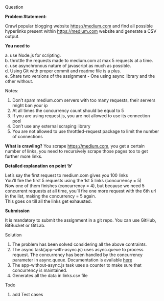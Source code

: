 Question

__Problem Statement:__  

Crawl popular blogging website https://medium.com and find all possible hyperlinks present within https://medium.com website and generate a CSV output.  

__You need to__

a. use Node.js for scripting.  
b. throttle the requests made to medium.com at max 5 requests at a time.  
c. use asynchronous nature of javascript as much as possible.  
d. Using Git with proper commit and readme file is a plus.  
e. Share two versions of the assignment - One using async library and the other without.  

Notes:

1. Don’t spam medium.com servers with too many requests, their servers might ban your ip  
2. At all times the concurrency count should be equal to 5  
3. If you are using request.js, you are not allowed to use its connection pool  
4. Don’t use any external scraping library  
5. You are not allowed to use throttled-request package to limit the number of connections  

__What is crawling?__
You scrape https://medium.com, you get a certain number of links, you need to recursively
scrape those pages too to get further more links.

__Detailed explanation on point ‘b’__

Let’s say the first request to medium.com gives you 100 links  
You’ll fire the first 5 requests using the 1st 5 links (concurrency = 5)  
Now one of them finishes (concurrency = 4), but because we need 5 concurrent requests at all time, you’ll fire one more request with the 6th url in the list, making the concurrency = 5 again.  
This goes on till all the links get exhausted.  

__Submission__  

It is mandatory to submit the assignment in a git repo. You can use GitHub, BitBucket or GitLab.

Solution

1. The problem has been solved considering all the above contraints.  
2. The async task(app-with-async.js) uses async.queue to process request. The concurrency has been handled by the concurrency parameter in async.queue. Documentation is available [here](http://caolan.github.io/async/docs.html#queue)
3. The app-without-async.js task uses a counter to make sure that concurrency is maintained.
4. Generates all the data in links.csv file

Todo
1. add Test cases
